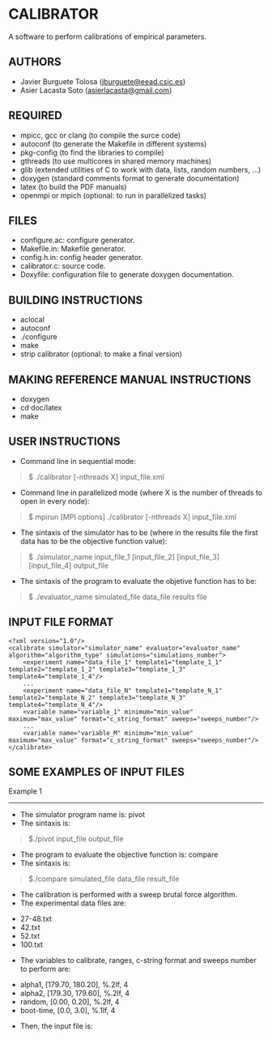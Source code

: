 CALIBRATOR
==========

A software to perform calibrations of empirical parameters.

AUTHORS
-------

* Javier Burguete Tolosa (jburguete@eead.csic.es)
* Asier Lacasta Soto (asierlacasta@gmail.com)

REQUIRED
--------

* mpicc, gcc or clang (to compile the surce code)
* autoconf (to generate the Makefile in different systems)
* pkg-config (to find the libraries to compile)
* gthreads (to use multicores in shared memory machines)
* glib (extended utilities of C to work with data, lists, random numbers, ...)
* doxygen (standard comments format to generate documentation)
* latex (to build the PDF manuals)
* openmpi or mpich (optional: to run in parallelized tasks)

FILES
-----

* configure.ac: configure generator.
* Makefile.in: Makefile generator.
* config.h.in: config header generator.
* calibrator.c: source code.
* Doxyfile: configuration file to generate doxygen documentation.

BUILDING INSTRUCTIONS
---------------------

* aclocal
* autoconf
* ./configure
* make
* strip calibrator (optional: to make a final version)

MAKING REFERENCE MANUAL INSTRUCTIONS
------------------------------------

* doxygen
* cd doc/latex
* make

USER INSTRUCTIONS
-----------------

* Command line in sequential mode:
> $ ./calibrator [-nthreads X] input_file.xml

* Command line in parallelized mode (where X is the number of threads to open in
every node):
> $ mpirun [MPI options] ./calibrator [-nthreads X] input_file.xml

* The sintaxis of the simulator has to be (where in the results file the first
data has to be the objective function value):
> $ ./simulator_name input_file_1 [input_file_2] [input_file_3] [input_file_4] output_file

* The sintaxis of the program to evaluate the objetive function has to be:
> $ ./evaluator_name simulated_file data_file results file

INPUT FILE FORMAT
-----------------

    <?xml version="1.0"/>
    <calibrate simulator="simulator_name" evaluator="evaluator_name" algorithm="algorithm_type" simulations="simulations_number">
        <experiment name="data_file_1" template1="template_1_1" template2="template_1_2" template3="template_1_3" template4="template_1_4"/>
        ...
        <experiment name="data_file_N" template1="template_N_1" template2="template_N_2" template3="template_N_3" template4="template_N_4"/>
        <variable name="variable_1" minimum="min_value" maximum="max_value" format="c_string_format" sweeps="sweeps_number"/>
        ...
        <variable name="variable_M" minimum="min_value" maximum="max_value" format="c_string_format" sweeps="sweeps_number"/>
    </calibrate>

SOME EXAMPLES OF INPUT FILES
----------------------------

Example 1
_________

* The simulator program name is: pivot
* The sintaxis is:
> $./pivot input_file output_file
* The program to evaluate the objective function is: compare
* The sintaxis is:
> $./compare simulated_file data_file result_file
* The calibration is performed with a sweep brutal force algorithm.
* The experimental data files are:
- 27-48.txt
- 42.txt
- 52.txt
- 100.txt
* The variables to calibrate, ranges, c-string format and sweeps number to perform are:
- alpha1, [179.70, 180.20], %.2lf, 4
- alpha2, [179.30, 179.60], %.2lf, 4
- random, [0.00, 0.20], %.2lf, 4
- boot-time, [0.0, 3.0], %.1lf, 4
* Then, the input file is:
    <?xml version="1.0"?>
    <calibrate simulator="pivot" evaluator="compare" algorithm="sweep">
        <experiment name="Velocidad-Frecuencia-27,48.txt" template1="template1.js"/>
        <experiment name="Velocidad-Frecuencia-42.txt" template1="template2.js"/>
        <experiment name="Velocidad-Frecuencia-52.txt" template1="template3.js"/>
        <experiment name="Velocidad-Frecuencia-100.txt" template1="template4.js"/>
        <variable name="alpha1" minimum="179.70" maximum="180.20" format="%.2lf" sweeps="4"/>
        <variable name="alpha2" minimum="179.30" maximum="179.60" format="%.2lf" sweeps="4"/>
        <variable name="random" minimum="0.00" maximum="0.20" format="%.2lf" sweeps="4"/>
        <variable name="boot-time" minimum="0.0" maximum="3.0" format="%.1lf" sweeps="4"/>
    </calibrate>
